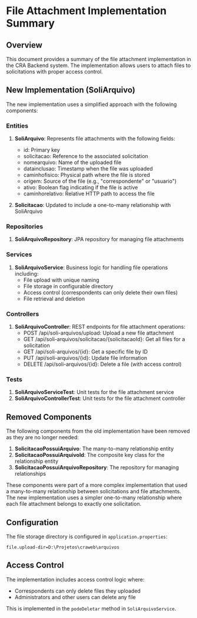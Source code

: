 # File Attachment Implementation Summary

## Overview
This document provides a summary of the file attachment implementation in the CRA Backend system. The implementation allows users to attach files to solicitations with proper access control.

## New Implementation (SoliArquivo)
The new implementation uses a simplified approach with the following components:

### Entities
1. **SoliArquivo**: Represents file attachments with the following fields:
   - id: Primary key
   - solicitacao: Reference to the associated solicitation
   - nomearquivo: Name of the uploaded file
   - datainclusao: Timestamp when the file was uploaded
   - caminhofisico: Physical path where the file is stored
   - origem: Source of the file (e.g., "correspondente" or "usuario")
   - ativo: Boolean flag indicating if the file is active
   - caminhorelativo: Relative HTTP path to access the file

2. **Solicitacao**: Updated to include a one-to-many relationship with SoliArquivo

### Repositories
1. **SoliArquivoRepository**: JPA repository for managing file attachments

### Services
1. **SoliArquivoService**: Business logic for handling file operations including:
   - File upload with unique naming
   - File storage in configurable directory
   - Access control (correspondents can only delete their own files)
   - File retrieval and deletion

### Controllers
1. **SoliArquivoController**: REST endpoints for file attachment operations:
   - POST /api/soli-arquivos/upload: Upload a new file attachment
   - GET /api/soli-arquivos/solicitacao/{solicitacaoId}: Get all files for a solicitation
   - GET /api/soli-arquivos/{id}: Get a specific file by ID
   - PUT /api/soli-arquivos/{id}: Update file information
   - DELETE /api/soli-arquivos/{id}: Delete a file (with access control)

### Tests
1. **SoliArquivoServiceTest**: Unit tests for the file attachment service
2. **SoliArquivoControllerTest**: Unit tests for the file attachment controller

## Removed Components
The following components from the old implementation have been removed as they are no longer needed:

1. **SolicitacaoPossuiArquivo**: The many-to-many relationship entity
2. **SolicitacaoPossuiArquivoId**: The composite key class for the relationship entity
3. **SolicitacaoPossuiArquivoRepository**: The repository for managing relationships

These components were part of a more complex implementation that used a many-to-many relationship between solicitations and file attachments. The new implementation uses a simpler one-to-many relationship where each file attachment belongs to exactly one solicitation.

## Configuration
The file storage directory is configured in `application.properties`:
```
file.upload-dir=D:\Projetos\craweb\arquivos
```

## Access Control
The implementation includes access control logic where:
- Correspondents can only delete files they uploaded
- Administrators and other users can delete any file

This is implemented in the `podeDeletar` method in `SoliArquivoService`.